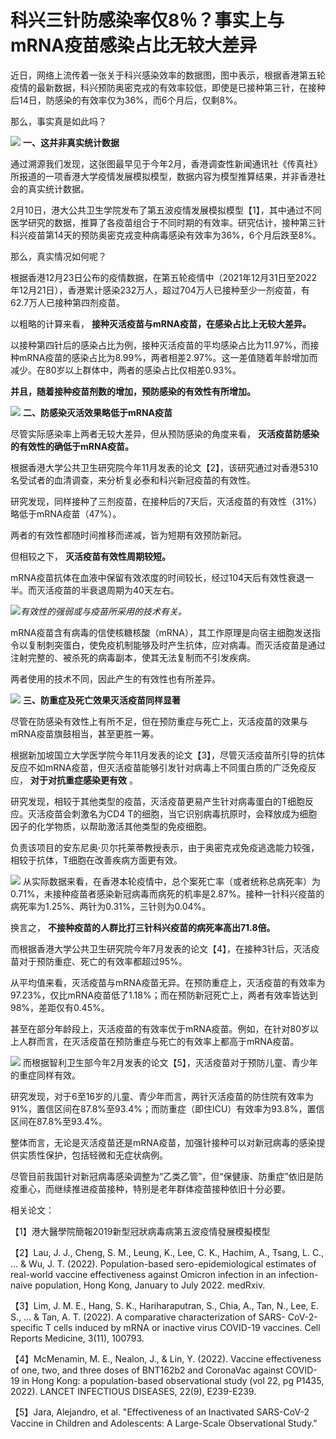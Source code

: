 # 科兴三针防感染率仅8％？事实上与mRNA疫苗感染占比无较大差异

近日，网络上流传着一张关于科兴感染效率的数据图，图中表示，根据香港第五轮疫情的最新数据，科兴预防奥密克戎的有效率较低，即使是已接种第三针，在接种后14日，防感染的有效率仅为36%，而6个月后，仅剩8%。

那么，事实真是如此吗？

![](https://inews.gtimg.com/newsapp_bt/0/15580151397/1000)
**一、这并非真实统计数据**

通过溯源我们发现，这张图最早见于今年2月，香港调查性新闻通讯社《传真社》所报道的一项香港大学疫情发展模拟模型，数据内容为模型推算结果，并非香港社会的真实统计数据。

2月10日，港大公共卫生学院发布了第五波疫情发展模拟模型【1】，其中通过不同医学研究的数据，推算了各疫苗组合于不同时期的有效率。研究估计，接种第三针科兴疫苗第14天的预防奥密克戎变种病毒感染有效率为36%，6个月后跌至8%。

那么，真实情况如何呢？

根据香港12月23日公布的疫情数据，在第五轮疫情中（2021年12月31日至2022年12月21日），香港累计感染232万人，超过704万人已接种至少一剂疫苗，有62.7万人已接种第四剂疫苗。

以粗略的计算来看， **接种灭活疫苗与mRNA疫苗，在感染占比上无较大差异。**

以接种第四针后的感染占比为例，接种灭活疫苗的平均感染占比为11.97%，而接种mRNA疫苗的感染占比为8.99%，两者相差2.97%。这一差值随着年龄增加而减少。在80岁以上群体中，两者的感染占比仅相差0.93%。

**并且，随着接种疫苗剂数的增加，预防感染的有效性有所增加。**

![](https://inews.gtimg.com/newsapp_bt/0/15580151402/1000)
**二、防感染灭活效果略低于mRNA疫苗**

尽管实际感染率上两者无较大差异，但从预防感染的角度来看， **灭活疫苗防感染的有效性的确低于mRNA疫苗。**

根据香港大学公共卫生研究院今年11月发表的论文【2】，该研究通过对香港5310名受试者的血清调查，来分析复必泰和科兴新冠疫苗的有效性。

研究发现，同样接种了三剂疫苗，在接种后的7天后，灭活疫苗的有效性（31%）略低于mRNA疫苗（47%）。

两者的有效性都随时间推移而递减，皆为短期有效预防新冠。

但相较之下， **灭活疫苗有效性周期较短。**

mRNA疫苗抗体在血液中保留有效浓度的时间较长，经过104天后有效性衰退一半。而灭活疫苗的半衰退周期为40天左右。

![](https://inews.gtimg.com/newsapp_bt/0/15580151404/1000)_有效性的强弱或与疫苗所采用的技术有关。_

mRNA疫苗含有病毒的信使核糖核酸（mRNA），其工作原理是向宿主细胞发送指令以复制刺突蛋白，使免疫机制能够及时产生抗体，应对病毒。而灭活疫苗是通过注射完整的、被杀死的病毒副本，使其无法复制而不引发疾病。

两者使用的技术不同，因此产生的有效性也有所差异。

![](https://inews.gtimg.com/newsapp_bt/0/15580151405/1000)
**三、防重症及死亡效果灭活疫苗同样显著**

尽管在防感染有效性上有所不足，但在预防重症与死亡上，灭活疫苗的效果与mRNA疫苗旗鼓相当，甚至更胜一筹。

根据新加坡国立大学医学院今年11月发表的论文【3】，尽管灭活疫苗所引导的抗体反应不如mRNA疫苗，但灭活疫苗能够引发针对病毒上不同蛋白质的广泛免疫反应，
**对于对抗重症感染更有效** 。

研究发现，相较于其他类型的疫苗，灭活疫苗更易产生针对病毒蛋白的T细胞反应。灭活疫苗会刺激名为CD4
T的细胞，当它识别病毒抗原时，会释放成为细胞因子的化学物质，以帮助激活其他类型的免疫细胞。

负责该项目的安东尼奥·贝尔托莱蒂教授表示，由于奥密克戎免疫逃逸能力较强，相较于抗体，T细胞在改善疾病方面更有效。

![](https://inews.gtimg.com/newsapp_bt/0/15580151409/1000)
从实际数据来看，在香港本轮疫情中，总个案死亡率（或者统称总病死率）为0.71%，未接种疫苗者感染新冠病毒而病死的机率是2.87%。接种一针科兴疫苗的病死率为1.25%、两针为0.31%，三针则为0.04%。

换言之， **不接种疫苗的人群比打三针科兴疫苗的病死率高出71.8倍。**

而根据香港大学公共卫生研究院今年7月发表的论文【4】，在接种3针后，灭活疫苗对于预防重症、死亡的有效率都超过95%。

从平均值来看，灭活疫苗与mRNA疫苗无异。在预防重症上，灭活疫苗的有效率为97.23%，仅比mRNA疫苗低了1.18%；而在预防新冠死亡上，两者有效率皆达到98%，差距仅有0.45%。

甚至在部分年龄段上，灭活疫苗的有效率优于mRNA疫苗。例如，在针对80岁以上人群而言，在灭活疫苗在预防重症与死亡的有效率上都高于mRNA疫苗。

![](https://inews.gtimg.com/newsapp_bt/0/15580151412/1000)
而根据智利卫生部今年2月发表的论文【5】，灭活疫苗对于预防儿童、青少年的重症同样有效。

研究发现，对于6至16岁的儿童、青少年而言，两针灭活疫苗的防住院有效率为91%，置信区间在87.8%至93.4%；而防重症（即住ICU）有效率为93.8%，置信区间在87.8%至93.4%。

整体而言，无论是灭活疫苗还是mRNA疫苗，加强针接种可以对新冠病毒的感染提供实质性保护，包括轻微和无症状病例。

尽管目前我国针对新冠病毒感染调整为“乙类乙管”，但“保健康、防重症”依旧是防疫重心，而继续推进疫苗接种，特别是老年群体疫苗接种依旧十分必要。

相关论文：

【1】港大醫學院簡報2019新型冠狀病毒病第五波疫情發展模擬模型

【2】Lau, J. J., Cheng, S. M., Leung, K., Lee, C. K., Hachim, A., Tsang, L. C.,
... & Wu, J. T. (2022). Population-based sero-epidemiological estimates of
real-world vaccine effectiveness against Omicron infection in an infection-
naive population, Hong Kong, January to July 2022. medRxiv.

【3】Lim, J. M. E., Hang, S. K., Hariharaputran, S., Chia, A., Tan, N., Lee, E.
S., ... & Tan, A. T. (2022). A comparative characterization of SARS-
CoV-2-specific T cells induced by mRNA or inactive virus COVID-19 vaccines.
Cell Reports Medicine, 3(11), 100793.

【4】McMenamin, M. E., Nealon, J., & Lin, Y. (2022). Vaccine effectiveness of
one, two, and three doses of BNT162b2 and CoronaVac against COVID-19 in Hong
Kong: a population-based observational study (vol 22, pg P1435, 2022). LANCET
INFECTIOUS DISEASES, 22(9), E239-E239.

【5】Jara, Alejandro, et al. "Effectiveness of an Inactivated SARS-CoV-2 Vaccine
in Children and Adolescents: A Large-Scale Observational Study."

